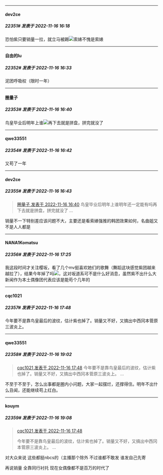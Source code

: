 

*****

####  dev2ce  
##### 22351#       发表于 2022-11-16 16:18

恐怕紫只要销量一拉，就立马被踢<img src="https://static.saraba1st.com/image/smiley/face2017/067.png" referrerpolicy="no-referrer">索婊不愧是索婊



*****

####  自由的lu  
##### 22352#       发表于 2022-11-16 16:33

泥团呼吸权（限时一年）

*****

####  圈量子  
##### 22353#       发表于 2022-11-16 16:40

鸟皇毕业后明年上谁<img src="https://static.saraba1st.com/image/smiley/face2017/245.png" referrerpolicy="no-referrer">再下去就是拼盘，拼完就没了



*****

####  qwe33551  
##### 22354#       发表于 2022-11-16 16:42

又苟了一年

*****

####  dev2ce  
##### 22355#       发表于 2022-11-16 16:43

<blockquote><a href="httphttps://bbs.saraba1st.com/2b/forum.php?mod=redirect&amp;goto=findpost&amp;pid=58463344&amp;ptid=1102389" target="_blank">圈量子 发表于 2022-11-16 16:40</a>
鸟皇毕业后明年上谁明年还一定能有吗再下去就是拼盘，拼完就没了 ...</blockquote>
销量不一下特别差应该问题不大，主要还是看索婊强推的韩团效果如何，名曲姐又不是人人都是



*****

####  NANA1Komatsu  
##### 22356#       发表于 2022-11-16 17:25

我这段时间才关注樱坂，看了几个mv挺喜欢她们的歌舞（舞蹈这块感觉紫团越来越拉了），结果今年掉了吗<img src="https://static.saraba1st.com/image/smiley/face2017/001.png" referrerpolicy="no-referrer">，这对坂道系可不是什么好消息，虽然紫不出什么大新闻作为本土偶像团代表应该是能苟个几年的



*****

####  cqc1021  
##### 22357#       发表于 2022-11-16 17:48

今年要不是靠鸟皇最后的波纹，估计紫也掉了。销量又不好，又搞出中西冈本菅原三波炎上。



*****

####  qwe33551  
##### 22358#       发表于 2022-11-16 19:02

<blockquote><a href="httphttps://bbs.saraba1st.com/2b/forum.php?mod=redirect&amp;goto=findpost&amp;pid=58464439&amp;ptid=1102389" target="_blank">cqc1021 发表于 2022-11-16 17:48</a>
今年要不是靠鸟皇最后的波纹，估计紫也掉了。销量又不好，又搞出中西冈本菅原三波炎上。 ...</blockquote>
不至于不至于，怎么出事都是圈内小问题，大家一起摆烂，还撑得住。明年不出什么丑闻，还能继续苟上红白。

*****

####  kouym  
##### 22359#       发表于 2022-11-16 19:08

<blockquote><a href="httphttps://bbs.saraba1st.com/2b/forum.php?mod=redirect&amp;goto=findpost&amp;pid=58464439&amp;ptid=1102389" target="_blank">cqc1021 发表于 2022-11-16 17:48</a>

今年要不是靠鸟皇最后的波纹，估计紫也掉了。销量又不好，又搞出中西冈本菅原三波炎上。 ...</blockquote>
对大众来说 这些都挺nbcs的（主播那个除外 不过谁都不敢发 谁发自己先寄

再说销量 全靠同行衬托 现在女偶像都不是百万的时代了

